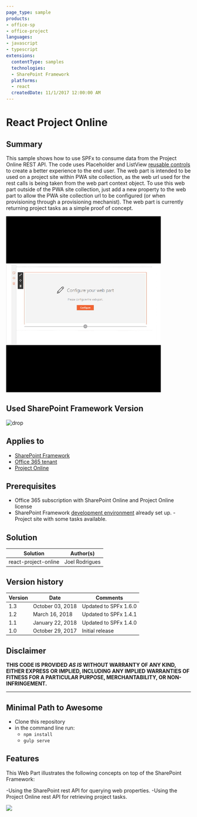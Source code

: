 ```yaml
---
page_type: sample
products:
- office-sp
- office-project
languages:
- javascript
- typescript
extensions:
  contentType: samples
  technologies:
  - SharePoint Framework
  platforms:
  - react
  createdDate: 11/1/2017 12:00:00 AM
---
```

# React Project Online

## Summary
This sample shows how to use SPFx to consume data from the Project Online REST API. The code uses Placeholder and ListView [reusable controls](https://github.com/SharePoint/sp-dev-fx-controls-react) to create a better experience to the end user.
The web part is intended to be used on a project site within PWA site collection, as the web url used for the rest calls is being taken from the web part context object. To use this web part outside of the PWA site collection, just add a new property to the web part to allow the PWA site collection url to be configured (or when provisioning through a provisioning mechanist).
The web part is currently returning project tasks as a simple proof of concept.

![Demo](./assets/Preview.gif)

## Used SharePoint Framework Version 
![drop](https://img.shields.io/badge/drop-1.6.0-green.svg)

## Applies to

* [SharePoint Framework](https:/dev.office.com/sharepoint)
* [Office 365 tenant](https://dev.office.com/sharepoint/docs/spfx/set-up-your-development-environment)
* [Project Online](https://dev.office.com/docs/add-ins/overview/office-add-ins?product=project)

## Prerequisites
 
- Office 365 subscription with SharePoint Online and Project Online license
- SharePoint Framework [development environment](https://dev.office.com/sharepoint/docs/spfx/set-up-your-development-environment) already set up.
-Project site with some tasks available.

## Solution

Solution|Author(s)
--------|---------
react-project-online|Joel Rodrigues


## Version history

Version|Date|Comments
-------|----|--------
1.3|October 03, 2018|Updated to SPFx 1.6.0
1.2|March 16, 2018|Updated to SPFx 1.4.1
1.1|January 22, 2018|Updated to SPFx 1.4.0
1.0|October 29, 2017|Initial release

## Disclaimer
**THIS CODE IS PROVIDED *AS IS* WITHOUT WARRANTY OF ANY KIND, EITHER EXPRESS OR IMPLIED, INCLUDING ANY IMPLIED WARRANTIES OF FITNESS FOR A PARTICULAR PURPOSE, MERCHANTABILITY, OR NON-INFRINGEMENT.**

---

## Minimal Path to Awesome

- Clone this repository
- in the command line run:
  - `npm install`
  - `gulp serve`

## Features
This Web Part illustrates the following concepts on top of the SharePoint Framework:

-Using the SharePoint rest API for querying web properties.
-Using the Project Online rest API for retrieving project tasks.

<img src="https://telemetry.sharepointpnp.com/sp-dev-fx-webparts/samples/react-project-online" />
